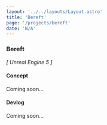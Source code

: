 ```yaml
---
layout: '../../layouts/Layout.astro'
title: 'Bereft'
page: '/projects/bereft'
date: 'N/A'
---
```


### Bereft

_[ Unreal Engine 5 ]_

#### Concept

Coming soon...

#### Devlog

Coming soon...
